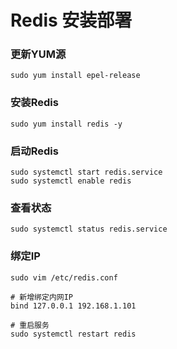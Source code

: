 # Redis 安装部署

### 更新YUM源

```shell
sudo yum install epel-release
```

### 安装Redis
```shell
sudo yum install redis -y
```

### 启动Redis

```shell
sudo systemctl start redis.service
sudo systemctl enable redis
```

### 查看状态

```shell
sudo systemctl status redis.service
```

### 绑定IP

```shell
sudo vim /etc/redis.conf

# 新增绑定内网IP
bind 127.0.0.1 192.168.1.101

# 重启服务
sudo systemctl restart redis
```
